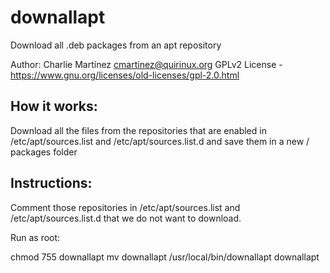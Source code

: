 # downallapt
Download all .deb packages from an apt repository

Author: Charlie Martínez <cmartinez@quirinux.org>
GPLv2 License - https://www.gnu.org/licenses/old-licenses/gpl-2.0.html

## How it works:

Download all the files from the repositories
that are enabled in /etc/apt/sources.list and /etc/apt/sources.list.d
and save them in a new / packages folder

## Instructions:

Comment those repositories in /etc/apt/sources.list and /etc/apt/sources.list.d that we do not want to download.

Run as root:

chmod 755 downallapt
mv downallapt /usr/local/bin/downallapt
downallapt
